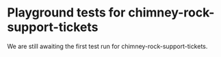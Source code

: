 # Playground tests for chimney-rock-support-tickets
We are still awaiting the first test run for chimney-rock-support-tickets.
